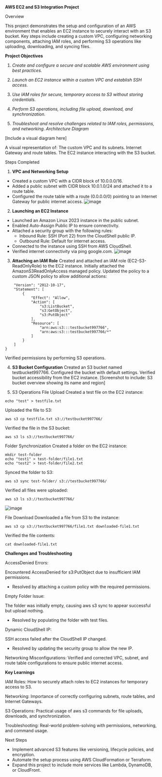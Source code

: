 **AWS EC2 and S3 Integration Project**

Overview

This project demonstrates the setup and configuration of an AWS environment that enables an EC2 instance to securely interact with an S3 bucket. Key steps include creating a custom VPC, configuring networking components, attaching IAM roles, and performing S3 operations like uploading, downloading, and syncing files.

**Project Objectives**

1. *Create and configure a secure and scalable AWS environment using best practices.*

2. *Launch an EC2 instance within a custom VPC and establish SSH access.*

3. *Use IAM roles for secure, temporary access to S3 without storing credentials.*

4. *Perform S3 operations, including file upload, download, and synchronization.*

5. *Troubleshoot and resolve challenges related to IAM roles, permissions, and networking.
Architecture Diagram*

[Include a visual diagram here]

A visual representation of:
The custom VPC and its subnets.
Internet Gateway and route tables.
The EC2 instance interacting with the S3 bucket.

Steps Completed
1. **VPC and Networking Setup**
* Created a custom VPC with a CIDR block of 10.0.0.0/16.
* Added a public subnet with CIDR block 10.0.1.0/24 and attached it to a route table.
* Configured the route table with a route (0.0.0.0/0) pointing to an Internet Gateway for public internet access.
![image](https://github.com/user-attachments/assets/c04b918c-93f9-4c0e-b6e4-d39f8e9ba27e)

2. **Launching an EC2 Instance**
* Launched an Amazon Linux 2023 instance in the public subnet.
* Enabled Auto-Assign Public IP to ensure connectivity.
* Attached a security group with the following rules:
    * Inbound Rule: SSH (Port 22) from the CloudShell public IP.
    * Outbound Rule: Default for internet access.
* Connected to the instance using SSH from AWS CloudShell.
* Verified internet connectivity via ping google.com.
![image](https://github.com/user-attachments/assets/537e7a49-e089-43cb-9894-f86a6b9d5382)


3. **Attaching an IAM Role**
Created and attached an IAM role (EC2-S3-ReadOnlyRole) to the EC2 instance.
Initially attached the AmazonS3ReadOnlyAccess managed policy.
Updated the policy to a custom JSON policy to allow additional actions:


```{
    "Version": "2012-10-17",
    "Statement": [
        {
            "Effect": "Allow",
            "Action": [
                "s3:ListBucket",
                "s3:GetObject",
                "s3:PutObject"
            ],
            "Resource": [
                "arn:aws:s3:::testbucket997766",
                "arn:aws:s3:::testbucket997766/*"
            ]
        }
    ]
}
```

Verified permissions by performing S3 operations.

4. **S3 Bucket Configuration**
Created an S3 bucket named testbucket997766.
Configured the bucket with default settings.
Verified bucket accessibility from the EC2 instance.
[Screenshot to include: S3 bucket overview showing its name and region]

5. S3 Operations
File Upload
Created a test file on the EC2 instance:
```
echo "test" > testfile.txt
```
Uploaded the file to S3:
```
aws s3 cp testfile.txt s3://testbucket997766/
```
Verified the file in the S3 bucket:
```
aws s3 ls s3://testbucket997766/
```

Folder Synchronization
Created a folder on the EC2 instance:
```
mkdir test-folder
echo "test1" > test-folder/file1.txt
echo "test2" > test-folder/file2.txt
```
Synced the folder to S3:
```
aws s3 sync test-folder/ s3://testbucket997766/
```
Verified all files were uploaded:
```
aws s3 ls s3://testbucket997766/
```

![image](https://github.com/user-attachments/assets/5a1aacc5-73d6-4868-8fe5-58b15a02f083)

File Download
Downloaded a file from S3 to the instance:
```
aws s3 cp s3://testbucket997766/file1.txt downloaded-file1.txt
```
Verified the file contents:
```
cat downloaded-file1.txt
```
**Challenges and Troubleshooting**

AccessDenied Errors:

Encountered AccessDenied for s3:PutObject due to insufficient IAM permissions.
  * Resolved by attaching a custom policy with the required permissions.
    
Empty Folder Issue:

The folder was initially empty, causing aws s3 sync to appear successful but upload nothing.
  * Resolved by populating the folder with test files.

Dynamic CloudShell IP:

SSH access failed after the CloudShell IP changed.
  * Resolved by updating the security group to allow the new IP.

Networking Misconfigurations:
Verified and corrected VPC, subnet, and route table configurations to ensure public internet access.

**Key Learnings**

IAM Roles:
How to securely attach roles to EC2 instances for temporary access to S3.

Networking:
Importance of correctly configuring subnets, route tables, and Internet Gateways.

S3 Operations:
Practical usage of aws s3 commands for file uploads, downloads, and synchronization.

Troubleshooting:
Real-world problem-solving with permissions, networking, and command usage.

Next Steps
* Implement advanced S3 features like versioning, lifecycle policies, and encryption.
* Automate the setup process using AWS CloudFormation or Terraform.
* Expand this project to include more services like Lambda, DynamoDB, or CloudFront.
